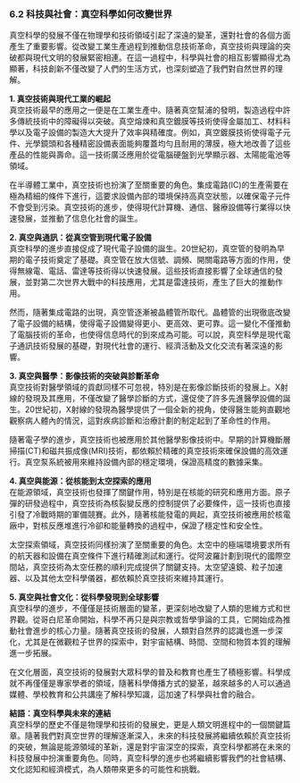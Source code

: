 ### 6.2 科技與社會：真空科學如何改變世界

真空科學的發展不僅在物理學和技術領域引起了深遠的變革，還對社會的各個方面產生了重要影響。從改變工業生產過程到推動信息技術革命，真空技術與理論的突破都與現代文明的發展緊密相連。在這一過程中，科學與社會的相互影響顯得尤為顯著，科技創新不僅改變了人們的生活方式，也深刻塑造了我們對自然世界的理解。

**1. 真空技術與現代工業的崛起**  
真空技術最早的應用之一便是在工業生產中。隨著真空幫浦的發明，製造過程中許多傳統技術中的障礙得以突破。真空熔煉和真空鍍膜等技術使得金屬加工、材料科學以及電子設備的製造大大提升了效率與精確度。例如，真空鍍膜技術使得電子元件、光學鏡頭和各種精密設備表面能夠覆蓋均勻且耐用的薄膜，極大地改善了這些產品的性能與壽命。這一技術廣泛應用於從電腦硬盤到光學顯示器、太陽能電池等領域。

在半導體工業中，真空技術也扮演了至關重要的角色。集成電路(IC)的生產需要在極為精細的條件下進行，這要求設備內部的環境保持高真空狀態，以確保電子元件不會受到污染。真空技術的進步，使得現代計算機、通信、醫療設備等行業得以快速發展，並推動了信息化社會的誕生。

**2. 真空與通訊：從真空管到現代電子設備**  
真空科學的進步直接促成了現代電子設備的誕生。20世紀初，真空管的發明為早期的電子技術奠定了基礎。真空管在放大信號、調頻、開關電路等方面的作用，使得無線電、電話、雷達等技術得以快速發展。這些技術直接影響了全球通信的發展，並對第二次世界大戰中的科技應用，尤其是雷達技術，產生了巨大的推動作用。

然而，隨著集成電路的出現，真空管逐漸被晶體管所取代。晶體管的出現徹底改變了電子設備的結構，使得電子設備變得更小、更高效、更可靠。這一變化不僅推動了電腦技術的革命，也使得信息時代的到來成為可能。可以說，真空科學是現代電子通訊技術發展的基礎，對現代社會的運行、經濟活動及文化交流有著深遠的影響。

**3. 真空與醫學：影像技術的突破與診斷革命**  
真空技術對醫學領域的貢獻同樣不可忽視，特別是在影像診斷技術的發展上。X射線的發現及其應用，不僅改變了醫學診斷的方式，還促使了許多先進醫學設備的誕生。20世紀初，X射線的發現為醫學提供了一個全新的視角，使得醫生能夠直觀地觀察病人體內的情況，這對疾病診斷和治療計劃的制定起到了革命性的作用。

隨著電子學的進步，真空技術也被應用於其他醫學影像技術中。早期的計算機斷層掃描(CT)和磁共振成像(MRI)技術，都依賴於精確的真空技術來確保設備的高效運行。真空泵系統被用來維持設備內部的穩定環境，保證高精度的數據采集。

**4. 真空與能源：從核能到太空探索的應用**  
在能源領域，真空技術也發揮了關鍵作用，特別是在核能的研究和應用方面。原子彈的研發過程中，真空技術為核裂變反應的控制提供了必要條件，這一技術也直接引發了冷戰時期的軍備競賽。此外，隨著核能發電的興起，真空技術被應用於核電廠中，對核反應堆進行冷卻和能量轉換的過程中，保證了穩定性和安全性。

太空探索領域，真空技術同樣扮演了至關重要的角色。太空中的極端環境要求所有的航天器和設備在真空條件下進行精確測試和運行。從阿波羅計劃到現代的國際空間站，真空技術為太空任務的順利完成提供了關鍵支持。太空望遠鏡、粒子加速器、以及其他太空科學儀器，都依賴於真空技術來維持其運行。

**5. 真空與社會文化：從科學發現到全球影響**  
真空科學的進步，不僅僅是技術層面的變革，更深刻地改變了人類的思維方式和世界觀。從哥白尼革命開始，科學不再只是與宗教或哲學爭論的工具，它開始成為推動社會進步的核心力量。隨著真空技術的發展，人類對自然界的認識也進一步深化，尤其是在微觀粒子世界的探索中，對宇宙結構、時間、空間和物質本質的理解進一步拓展。

在文化層面，真空技術的發展對大眾科學的普及和教育也產生了積極影響。科學成就不再僅僅是專家學者的領域，隨著科學傳播方式的變革，越來越多的人可以通過媒體、學校教育和公共講座了解科學知識，這加速了科學與社會的融合。

**結語：真空科學與未來的連結**  
真空科學的歷史不僅是物理學和技術的發展史，更是人類文明進程中的一個關鍵篇章。隨著我們對真空世界的理解逐漸深入，未來的科技發展將繼續依賴於真空技術的突破，無論是能源領域的革新，還是對宇宙深空的探索，真空科學都將在未來的科技發展中扮演重要角色。同時，真空科學的進步也將繼續影響我們的社會結構、文化認知和經濟模式，為人類帶來更多的可能性和挑戰。